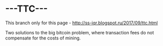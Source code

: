 # ---TTC---

This branch only for this page - http://ss-iqr.blogspot.ru/2017/09/ttc.html

Two solutions to the big bitcoin problem, where transaction fees do not compensate for the costs of mining.